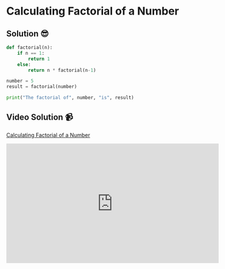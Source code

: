 # Calculating Factorial of a Number

## Solution 😎

```python
def factorial(n):
    if n == 1:
        return 1
    else:
        return n * factorial(n-1)

number = 5
result = factorial(number)

print("The factorial of", number, "is", result)
```

## Video Solution 📹

[Calculating Factorial of a Number](https://edpuzzle.com/assignments/63be1fca883672415be0f901/watch)
<iframe width="560" height="315" src="https://www.youtube.com/embed/NUo2ieK5gZY" title="YouTube video player" frameborder="0" allow="accelerometer; autoplay; clipboard-write; encrypted-media; gyroscope; picture-in-picture; web-share" allowfullscreen></iframe>
